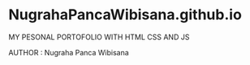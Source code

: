 # NugrahaPancaWibisana.github.io
MY PESONAL PORTOFOLIO WITH HTML CSS AND JS

AUTHOR : Nugraha Panca Wibisana